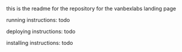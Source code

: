 this is the readme for the repository for the vanbexlabs landing page

running instructions:
todo

deploying instructions:
todo

installing instructions:
todo
